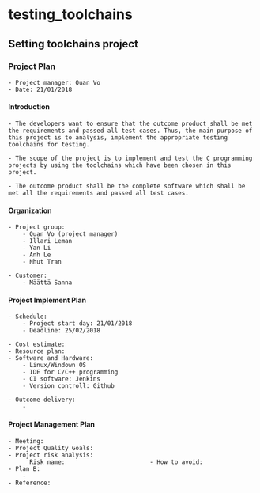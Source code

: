 # testing_toolchains

## Setting toolchains project
	
### Project Plan

	- Project manager: Quan Vo 
	- Date: 21/01/2018

#### Introduction
	- The developers want to ensure that the outcome product shall be met the requirements and passed all test cases. Thus, the main purpose of this project is to analysis, implement the appropriate testing toolchains for testing.  

	- The scope of the project is to implement and test the C programming projects by using the toolchains which have been chosen in this project.

	- The outcome product shall be the complete software which shall be met all the requirements and passed all test cases. 

#### Organization
	- Project group: 
		- Quan Vo (project manager)
		- Illari Leman 
		- Yan Li
		- Anh Le 
		- Nhut Tran

	- Customer: 
		- Määttä Sanna
#### Project Implement Plan
	- Schedule:
		- Project start day: 21/01/2018
		- Deadline: 25/02/2018

	- Cost estimate:
	- Resource plan:
	- Software and Hardware:
		- Linux/Windown OS
		- IDE for C/C++ programming
		- CI software: Jenkins
		- Version controll: Github

	- Outcome delivery:
		- 

#### Project Management Plan
	- Meeting:
	- Project Quality Goals:
	- Project risk analysis:
		  Risk name:						- How to avoid:						- Plan B:
		- 
	- Reference:

	